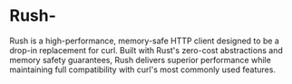 # Rush-
Rush is a high-performance, memory-safe HTTP client designed to be a drop-in replacement for curl. Built with Rust's zero-cost abstractions and memory safety guarantees, Rush delivers superior performance while maintaining full compatibility with curl's most commonly used features.
